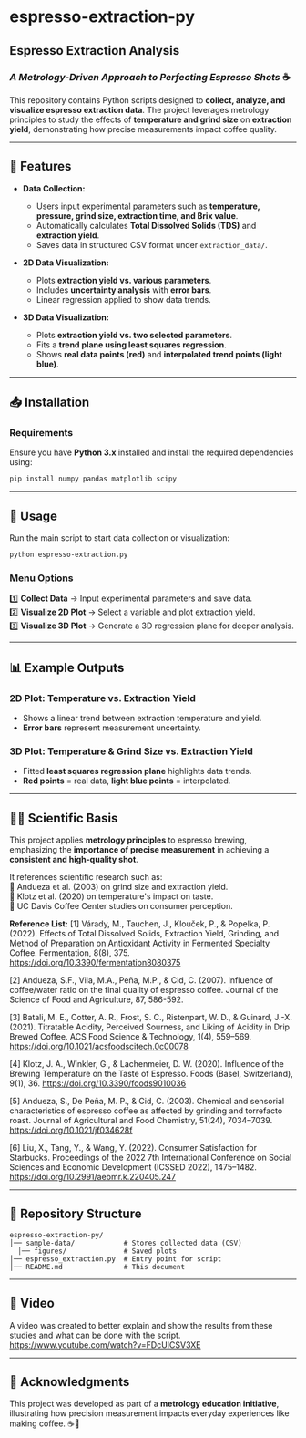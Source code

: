# espresso-extraction-py

## **Espresso Extraction Analysis**
### *A Metrology-Driven Approach to Perfecting Espresso Shots* ☕  

This repository contains Python scripts designed to **collect, analyze, and visualize espresso extraction data**. The project leverages metrology principles to study the effects of **temperature and grind size** on **extraction yield**, demonstrating how precise measurements impact coffee quality.  

---

## **📜 Features**
- **Data Collection:**  
  - Users input experimental parameters such as **temperature, pressure, grind size, extraction time, and Brix value**.
  - Automatically calculates **Total Dissolved Solids (TDS)** and **extraction yield**.
  - Saves data in structured CSV format under `extraction_data/`.

- **2D Data Visualization:**  
  - Plots **extraction yield vs. various parameters**.
  - Includes **uncertainty analysis** with **error bars**.
  - Linear regression applied to show data trends.

- **3D Data Visualization:**  
  - Plots **extraction yield vs. two selected parameters**.
  - Fits a **trend plane using least squares regression**.
  - Shows **real data points (red)** and **interpolated trend points (light blue)**.

---

## **📥 Installation**
### **Requirements**
Ensure you have **Python 3.x** installed and install the required dependencies using:

```bash
pip install numpy pandas matplotlib scipy
```

---

## **🚀 Usage**
Run the main script to start data collection or visualization:

```bash
python espresso-extraction.py
```

### **Menu Options**
1️⃣ **Collect Data** → Input experimental parameters and save data.  
2️⃣ **Visualize 2D Plot** → Select a variable and plot extraction yield.  
3️⃣ **Visualize 3D Plot** → Generate a 3D regression plane for deeper analysis.  

---

## **📊 Example Outputs**
### **2D Plot: Temperature vs. Extraction Yield**
- Shows a linear trend between extraction temperature and yield.
- **Error bars** represent measurement uncertainty.

### **3D Plot: Temperature & Grind Size vs. Extraction Yield**
- Fitted **least squares regression plane** highlights data trends.
- **Red points** = real data, **light blue points** = interpolated.

---

## **🧑‍🔬 Scientific Basis**
This project applies **metrology principles** to espresso brewing, emphasizing the **importance of precise measurement** in achieving a **consistent and high-quality shot**.  

It references scientific research such as:  
📖 Andueza et al. (2003) on grind size and extraction yield.  
📖 Klotz et al. (2020) on temperature's impact on taste.  
📖 UC Davis Coffee Center studies on consumer perception.  

**Reference List:**
[1] Várady, M., Tauchen, J., Klouček, P., & Popelka, P. (2022). Effects of Total Dissolved Solids, Extraction Yield, Grinding, and Method of Preparation on Antioxidant Activity in Fermented Specialty Coffee. Fermentation, 8(8), 375. https://doi.org/10.3390/fermentation8080375

[2] Andueza, S.F., Vila, M.A., Peña, M.P., & Cid, C. (2007). Influence of coffee/water ratio on the final quality of espresso coffee. Journal of the Science of Food and Agriculture, 87, 586-592.

[3] Batali, M. E., Cotter, A. R., Frost, S. C., Ristenpart, W. D., & Guinard, J.-X. (2021). Titratable Acidity, Perceived Sourness, and Liking of Acidity in Drip Brewed Coffee. ACS Food Science & Technology, 1(4), 559–569. https://doi.org/10.1021/acsfoodscitech.0c00078

[4] Klotz, J. A., Winkler, G., & Lachenmeier, D. W. (2020). Influence of the Brewing Temperature on the Taste of Espresso. Foods (Basel, Switzerland), 9(1), 36. https://doi.org/10.3390/foods9010036

[5] Andueza, S., De Peña, M. P., & Cid, C. (2003). Chemical and sensorial characteristics of espresso coffee as affected by grinding and torrefacto roast. Journal of Agricultural and Food Chemistry, 51(24), 7034–7039. https://doi.org/10.1021/jf034628f

[6] Liu, X., Tang, Y., & Wang, Y. (2022). Consumer Satisfaction for Starbucks. Proceedings of the 2022 7th International Conference on Social Sciences and Economic Development (ICSSED 2022), 1475–1482. https://doi.org/10.2991/aebmr.k.220405.247

---

## **📂 Repository Structure**
```
espresso-extraction-py/
│── sample-data/            # Stores collected data (CSV)
  │── figures/              # Saved plots
│── espresso_extraction.py  # Entry point for script
│── README.md               # This document
```

---

## **🎥 Video**
A video was created to better explain and show the results from these studies and what can be done with the script.  
https://www.youtube.com/watch?v=FDcUICSV3XE

---

## **📌 Acknowledgments**
This project was developed as part of a **metrology education initiative**, illustrating how precision measurement impacts everyday experiences like making coffee. ☕🔬  

